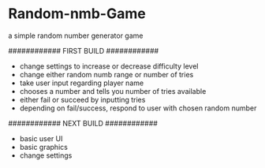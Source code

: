 # Random-nmb-Game
a simple random number generator game

############
FIRST BUILD 
############
- change settings to increase or 
decrease difficulty level
- change either random numb range 
or number of tries
- take user input regarding player name 
- chooses a number and tells you number of 
tries available
- either fail or succeed by inputting 
tries
- depending on fail/success, respond to 
user with chosen random number 

############
NEXT BUILD
############
- basic user UI 
- basic graphics
- change settings

